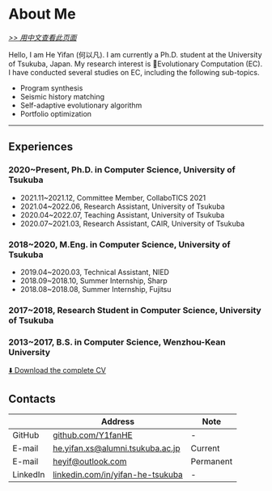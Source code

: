 # About Me

[*>> 用中文查看此页面*](/cn/aboutme/)

Hello, I am He Yifan (何以凡). I am currently a Ph.D. student at the University of Tsukuba, Japan. My research interest is 🧬Evolutionary Computation (EC). I have conducted several studies on EC, including the following sub-topics.

- Program synthesis
- Seismic history matching
- Self-adaptive evolutionary algorithm
- Portfolio optimization

---

## Experiences

### 2020~Present, Ph.D. in Computer Science, University of Tsukuba

- 2021.11~2021.12, Committee Member, CollaboTICS 2021
- 2021.04~2022.06, Research Assistant, University of Tsukuba
- 2020.04~2022.07, Teaching Assistant, University of Tsukuba
- 2020.07~2021.03, Research Assistant, CAIR, University of Tsukuba

### 2018~2020, M.Eng. in Computer Science, University of Tsukuba

- 2019.04~2020.03, Technical Assistant, NIED
- 2018.09~2018.10, Summer Internship, Sharp
- 2018.08~2018.08, Summer Internship, Fujitsu

### 2017~2018, Research Student in Computer Science, University of Tsukuba

### 2013~2017, B.S. in Computer Science, Wenzhou-Kean University

[⬇️ Download the complete CV](yifan.2022.09.pdf)

## Contacts

| | Address | Note |
| - | - | - |
| GitHub | [github.com/Y1fanHE](https://github.com/Y1fanHE) | - |
| E-mail | [he.yifan.xs@alumni.tsukuba.ac.jp](mailto:he.yifan.xs@alumni.tsukuba.ac.jp) | Current |
| E-mail | [heyif@outlook.com](mailto:heyif@outlook.com) | Permanent |
| LinkedIn | [linkedin.com/in/yifan-he-tsukuba](https://linkedin.com/in/yifan-he-tsukuba) | - |
